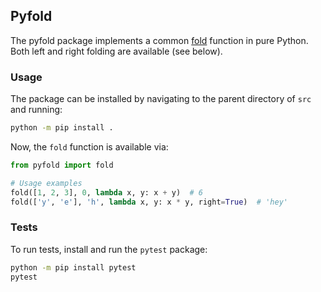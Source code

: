 ## Pyfold

The pyfold package implements a common [fold](https://en.wikipedia.org/wiki/Fold_(higher-order_function)) function
in pure Python. Both left and right folding are available (see below).


### Usage

The package can be installed by navigating to the parent
directory of `src` and running:

```sh
python -m pip install .
```

Now, the `fold` function is available via:

```python
from pyfold import fold

# Usage examples
fold([1, 2, 3], 0, lambda x, y: x + y)  # 6
fold(['y', 'e'], 'h', lambda x, y: x * y, right=True)  # 'hey'
```

### Tests

To run tests, install and run the `pytest` package:
    
```sh
python -m pip install pytest
pytest
```
